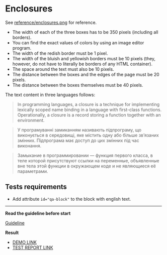 # Enclosures

See [reference/enclosures.png](reference/enclosures.png) for reference.

* The width of each of the three boxes has to be 350 pixels (including all
borders).
* You can find the exact values of colors by using an image editor program.
* The width of the redish border must be 1 pixel.
* The width of the bluish and yellowish borders must be 10 pixels (they, however,
do not have to literally be borders of any HTML container).
* The space around the text must also be 10 pixels.
* The distance between the boxes and the edges of the page must be 20 pixels.
* The distance between the boxes themselves must be 40 pixels.

The text content in three languages follows:

> In programming languages, a closure is a technique for implementing lexically
scoped name binding in a language with first-class functions. Operationally, a
closure is a record storing a function together with an environment.

> У програмуванні замиканням називають підпрограму, що виконується в середовищі,
яке містить одну або більше зв’язаних змінних. Підпрограма має доступ до цих
змінних під час виконання.

> Замыкание в программировании — функция первого класса, в теле которой
присутствуют ссылки на переменные, объявленные вне тела этой функции в
окружающем коде и не являющиеся её параметрами.

## Tests requirements

* Add attribute `id="qa-block"` to the block with english text.

---
**Read the guideline before start**

[Guideline](https://mate-academy.github.io/layout_task-guideline/)

**Result**

 - [DEMO LINK](https://<your_account>.github.io/<repo_name>/) <br>
 - [TEST REPORT LINK](https://<your_account>.github.io/<repo_name>/report/html_report/)
